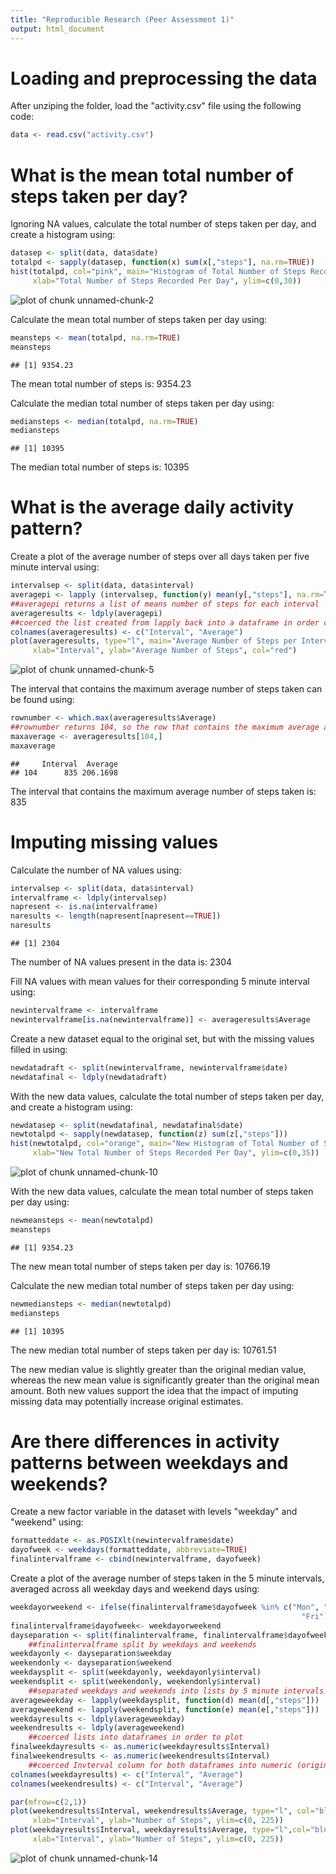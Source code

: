 ```yaml
---
title: "Reproducible Research (Peer Assessment 1)"
output: html_document
---
```


# Loading and preprocessing the data
After unziping the folder, load the "activity.csv" file using the following code:

```r
data <- read.csv("activity.csv")
```


# What is the mean total number of steps taken per day?
Ignoring NA values, calculate the total number of steps taken per day, and create a histogram using:

```r
datasep <- split(data, data$date)
totalpd <- sapply(datasep, function(x) sum(x[,"steps"], na.rm=TRUE))
hist(totalpd, col="pink", main="Histogram of Total Number of Steps Recorded Per Day",
     xlab="Total Number of Steps Recorded Per Day", ylim=c(0,30))
```

![plot of chunk unnamed-chunk-2](figure/unnamed-chunk-2-1.png) 

Calculate the mean total number of steps taken per day using:

```r
meansteps <- mean(totalpd, na.rm=TRUE)
meansteps
```

```
## [1] 9354.23
```
The mean total number of steps is: 9354.23

Calculate the median total number of steps taken per day using:

```r
mediansteps <- median(totalpd, na.rm=TRUE)
mediansteps
```

```
## [1] 10395
```
The median total number of steps is: 10395

# What is the average daily activity pattern?
Create a plot of the average number of steps over all days taken per five minute interval using:

```r
intervalsep <- split(data, data$interval)
averagepi <- lapply (intervalsep, function(y) mean(y[,"steps"], na.rm=TRUE))
##averagepi returns a list of means number of steps for each interval
averageresults <- ldply(averagepi)
##coerced the list created from lapply back into a dataframe in order create a plot
colnames(averageresults) <- c("Interval", "Average")
plot(averageresults, type="l", main="Average Number of Steps per Interval Over All Days",
     xlab="Interval", ylab="Average Number of Steps", col="red")
```

![plot of chunk unnamed-chunk-5](figure/unnamed-chunk-5-1.png) 

The interval that contains the maximum average number of steps taken can be found using: 

```r
rownumber <- which.max(averageresults$Average)
##rownumber returns 104, so the row that contains the maximum average and corresponding interval is row 104
maxaverage <- averageresults[104,]
maxaverage
```

```
##     Interval  Average
## 104      835 206.1698
```
The interval that contains the maximum average number of steps taken is: 835

# Imputing missing values
Calculate the number of NA values using:

```r
intervalsep <- split(data, data$interval)
intervalframe <- ldply(intervalsep)
napresent <- is.na(intervalframe)
naresults <- length(napresent[napresent==TRUE])
naresults
```

```
## [1] 2304
```
The number of NA values present in the data is: 2304

Fill NA values with mean values for their corresponding 5 minute interval using:

```r
newintervalframe <- intervalframe
newintervalframe[is.na(newintervalframe)] <- averageresults$Average
```

Create a new dataset equal to the original set, but with the missing values filled in using:

```r
newdatadraft <- split(newintervalframe, newintervalframe$date)
newdatafinal <- ldply(newdatadraft)
```

With the new data values, calculate the total number of steps taken per day, and create a histogram using:

```r
newdatasep <- split(newdatafinal, newdatafinal$date)
newtotalpd <- sapply(newdatasep, function(z) sum(z[,"steps"]))
hist(newtotalpd, col="orange", main="New Histogram of Total Number of Steps Recorded Per Day",
     xlab="New Total Number of Steps Recorded Per Day", ylim=c(0,35))
```

![plot of chunk unnamed-chunk-10](figure/unnamed-chunk-10-1.png) 

With the new data values, calculate the mean total number of steps taken per day using:

```r
newmeansteps <- mean(newtotalpd)
meansteps
```

```
## [1] 9354.23
```
The new mean total number of steps taken per day is: 10766.19

Calculate the new median total number of steps taken per day using:

```r
newmediansteps <- median(newtotalpd)
mediansteps
```

```
## [1] 10395
```
The new median total number of steps taken per day is: 10761.51

The new median value is slightly greater than the original median value, whereas the new mean value is significantly greater than the original mean amount. Both new values support the idea that the impact of imputing missing data may potentially increase original estimates.

# Are there differences in activity patterns between weekdays and weekends?
Create a new factor variable in the dataset with levels "weekday" and "weekend" using:

```r
formatteddate <- as.POSIXlt(newintervalframe$date)
dayofweek <- weekdays(formatteddate, abbreviate=TRUE)
finalintervalframe <- cbind(newintervalframe, dayofweek)
```

Create a plot of the average number of steps taken in the 5 minute intervals, averaged across all weekday days and weekend days using:

```r
weekdayorweekend <- ifelse(finalintervalframe$dayofweek %in% c("Mon", "Tue", "Wed", "Thu",
                                                                 "Fri"), "weekday", "weekend")
finalintervalframe$dayofweek<- weekdayorweekend
dayseparation <- split(finalintervalframe, finalintervalframe$dayofweek)
    ##finalintervalframe split by weekdays and weekends
weekdayonly <- dayseparation$weekday
weekendonly <- dayseparation$weekend
weekdaysplit <- split(weekdayonly, weekdayonly$interval)
weekendsplit <- split(weekendonly, weekendonly$interval)
    ##separated weekdays and weekends into lists by 5 minute intervals (0:2355 minutes)
averageweekday <- lapply(weekdaysplit, function(d) mean(d[,"steps"]))
averageweekend <- lapply(weekendsplit, function(e) mean(e[,"steps"]))
weekdayresults <- ldply(averageweekday)
weekendresults <- ldply(averageweekend)
    ##coerced lists into dataframes in order to plot
finalweekdayresults <- as.numeric(weekdayresults$Interval)
finalweekendresults <- as.numeric(weekendresults$Interval)
    ##coerced Invterval column for both dataframes into numeric (originally "character" class)
colnames(weekdayresults) <- c("Interval", "Average")
colnames(weekendresults) <- c("Interval", "Average")

par(mfrow=c(2,1))
plot(weekendresults$Interval, weekendresults$Average, type="l", col="blue", main="Weekend",
     xlab="Interval", ylab="Number of Steps", ylim=c(0, 225))
plot(weekdayresults$Interval, weekdayresults$Average, type="l",col="blue", main="Weekday",
     xlab="Interval", ylab="Number of Steps", ylim=c(0, 225))
```

![plot of chunk unnamed-chunk-14](figure/unnamed-chunk-14-1.png) 
